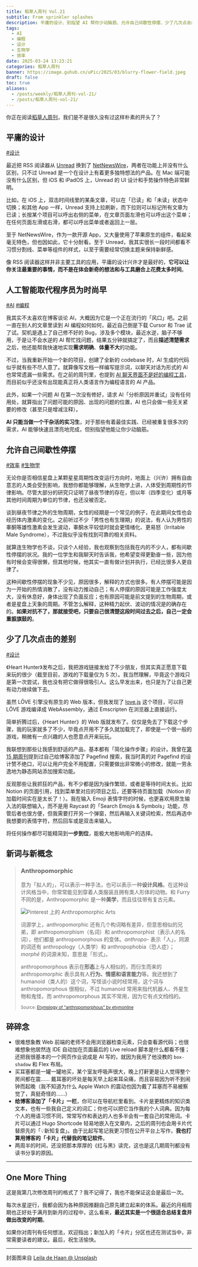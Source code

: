 ```yaml
---
title: 稻草人周刊 Vol.21
subtitle: From sprinkler splashes
description: 平庸的设计、别指望 AI 帮你少动脑筋、允许自己间歇性停摆、少了几次点击的差别和 Anthropomorphic
tags:
  - AI
  - 编程
  - 设计
  - 生物学
  - 效率
date: 2025-03-24 13:23:21
categories: 稻草人周刊
banner: https://image.guhub.cn/uPic/2025/03/blurry-flower-field.jpeg
draft: false
toc: true
aliases:
  - /posts/weekly/稻草人周刊-vol-21/
  - /posts/稻草人周刊-vol-21/
---
```


你正在阅读[稻草人周刊](/categories/稻草人周刊)，我们是不是很久没有过这样朴素的开头了？

## 平庸的设计

[#设计](/tags/设计)

最近把 RSS 阅读器从 [Unread](https://apps.apple.com/us/app/unread-an-rss-reader/id1363637349) 换到了 [NetNewsWire](https://netnewswire.com)，两者在功能上并没有什么区别，只不过 Unread 是一个在设计上有着更多独特想法的产品。在 Mac 端可能没有什么区别，但 iOS 和 iPadOS 上，Unread 的 UI 设计和手势操作特色非常鲜明。

比如，在 iOS 上，双击时间线里的某条文章，可以在「已读」和「未读」状态中切换；和其他 App 一样，Unread 支持上拉刷新，而下拉则可以标记所有文章为已读；长按某个项目可以呼出右侧的菜单，在文章页面左滑也可以呼出这个菜单；在任何页面左滑或右滑，都可以呼出菜单或者返回上一层。

至于 NetNewsWire，作为一款开源 App，又大量使用了苹果原生的组件，看起来毫无特色，但也因如此，它十分耐看。至于 Unread，我其实很长一段时间都看不习惯分割线、菜单等组件的样式，以至于需要经常切换主题来保持新鲜感。

像 RSS 阅读器这样并非主要工具的应用，平庸的设计兴许才是最好的，**它可以让你关注最重要的事情，而不是在体会新奇的想法和与工具磨合上花费太多时间**。

## 人工智能取代程序员为时尚早

[#AI](/tags/ai/) [#编程](/tags/编程/)

我其实不太喜欢在博客谈论 AI，大概因为它是一个正在流行的「风口」吧。之前一直在别人的文章里读到 AI 编程如何如何，最近自己倒是下载 Cursor 和 Trae 试了试。契机是遇上了自己修不好的 Bug，涉及多个模块，最近水逆，脑子不够用，于是让不会水逆的 AI 帮忙找问题，结果五分钟就搞定了，而且**描述清楚需求**之后，他还能帮我快速地实现**需求明确**、**体量不大**的功能。

不过，当我重新开始一个新的项目，创建了全新的 codebase 时，AI 生成的代码似乎就有些不尽人意了。就算像写文档一样编写提示词，以聊天对话为形式的 AI 也常常遗漏一些需求。在之前的周刊里，也提到 [AI 聊天界面不是好的编程工具](/posts/稻草人周刊-vol-15/#ai-聊天界面不是好的编程工具)，而目前似乎还没有出现能真正将人类语言作为编程语言的 AI 产品。

此外，如果一个问题 AI 在第一次没有修好，请求 AI「分析原因并重试」没有任何用处，就算指出了问题可能的原因、出现的问题的位置，AI 也只会做一些无关紧要的修改（甚至只是增减注释）。

**AI 只能当做一个干杂活的实习生**，对于那些有着最佳实践、已经被重复很多次的需求，AI 能够快速且漂亮地完成，但别指望他能让你少动脑筋。

## 允许自己间歇性停摆

[#效率](/tags/效率) [#生物学](/tags/生物学)

无论你是否相信星盘上某颗星星周期性改变运行方向时，地面上（兴许）拥有自由意志的人类会受到影响，我想你都能够理解，从生物学上讲，人体受到周期性的节律影响。尽管大部分的研究只证明了昼夜节律的存在，但以年（四季变化）或月等其他时间周期为单位的节律，也还没被否定。

谈到昼夜节律之外的生物周期，女性的经期是一个常见的例子，在此期间女性也会经历体内激素的变化。之前听过不少「男性也有生理期」的说法，有人认为男性的睾酮等雄性激素会发生波动，睾酮水平较低时就会更情绪化、更易怒（Irritable Male Syndrome），不过我似乎没有找到可靠的相关资料。

就算连生物学也不谈，只谈个人经验，我也观察到包括我在内的不少人，都有间歇性停摆的状况。我的一位学生和我聊天时告诉我，他希望变得更勤奋一些，因为他有时候会变得很懒，但其他时候，他其实一直有做计划并执行，已经比很多人更自律了。

这种间歇性停摆的现象不少见，原因很多，解释的方式也很多。有人停摆可能是因为一开始的热情消散了，没有动力推动自己；有人停摆的原因可能是工作强度太大，没有休息好，身体出现了负面反应；也有原因可能是前文提到的生物周期，或者是星盘上天象的周期。不管怎么解释，这种精力起伏、波动的情况是的确存在的。**如果对抗不了，那就接受吧，只要自己很清楚这段时间过去之后，自己一定会重振旗鼓的**。

## 少了几次点击的差别

[#设计](/tags/设计)

《Heart Hunter》发布之后，我把游戏链接发给了不少朋友，但其实真正愿意下载来玩的很少（截至目前，游戏的下载量仅为 5 次）。我当然理解，毕竟这个游戏只是第一次尝试，我也没有把它做得很吸引人。这么早发出来，也只是为了让自己更有动力继续做下去。

虽然 LÖVE 引擎没有原生的 Web 版本，但我发现了 [love.js](https://github.com/Davidobot/love.js) 这个项目，可以将 LÖVE 游戏编译成 WebAssembly，通过 Emscripten 在浏览器上直接运行。

简单折腾过后，《Heart Hunter》的 Web 版就发布了。仅仅是免去了下载这个步骤，我的玩家就多了不少，毕竟点开用不了多久就加载完了，即使是一个很一般的游戏，稍微有一点兴趣的人也愿意点开来玩玩。

我联想到那些让我感到舒适的产品，基本都有「简化操作步骤」的设计。我曾在[第 15 期周刊](/posts/稻草人周刊-vol-15/#-这周做了什么)提到过自己给博客添加了 Pagefind 搜索，我当时真的对 Pagefind 的设计赞不绝口，可以让用户完全不用配置，只需要做出非常微小的修改，就能一劳永逸地为静态网站添加搜索功能。

反观那些让我抓狂的产品，有不少都是因为操作繁琐，或者是等待时间太长。比如 Notion 的页面引用，找到菜单里对应的项目之后，还要等待页面加载（Notion 的加载时间实在是太长了！）。我在输入 Emoji 表情字符的时候，也更喜欢用原生输入法的联想输入，而不是用 Raycast 的「Search Emojis & Symbols」功能，尽管后者也很方便，但我需要打开另一个弹窗，然后再输入关键词检索，然后再选中我想要的表情字符，然后回车或是双击来输入。

将任何操作都尽可能精简到**一步到位**，能极大地影响用户的选择。

## 新词与新概念

> ### Anthropomorphic
>
> 意为「拟人的」，可以表示一种手法，也可以表示一种**设计风格**。在这种设计风格当中，你常常能见到穿着人类服装且拥有类人形体的动物。和 Furry 不同的是，Anthropomorphic 是一种**美学**，而且往往带有复古元素。
>
> ![Pinterest 上的 Anthropomorphic Arts](https://image.guhub.cn/uPic/2025/03/image-20250324112319902.png "Pinterest 上的 Anthropomorphic Arts")
>
> 词源学上，anthropomorphic 还有几个构词略有差异，但意思相似的兄弟，即 anthropomorphism（名词）和 anthropomorphist（表示人的名词），他们都是 anthropomorphous 的变体。*anthropo-* 表示「人」，同源的词还有 anthropology（人类学）和 anthropophobia（恐人症）；*morphē* 的词源未知，意思是「形式」。
>
> anthropomorphous 表示在**形态**上与人相似的，而衍生而来的 anthropomorphic 表示具有人**行为、情感和语言能力**等。我还想到了 humanoid（类人的）这个词，写怪谈小说时经常用，这个词与 anthropomorphous 很相似，不过 humanoid 常用来指代机器人、外星生物和鬼怪，而 anthropomorphous 其实不常用，因为它有点文绉绉的。
>
> <span style="font-size: 80%">Source: [Etymology of "anthropomorphous" by etymonline](https://www.etymonline.com/word/anthropomorphous)</span>

## 碎碎念

- 很难想象教 Web 前端的老师不会用浏览器检查元素，只会查看源代码；也很难想象他居然连 IDE 自动加在页面最后的 Live reload 脚本是什么都看不懂；还把我很基本的一个网页作业说成是 AI 写的，就因为我用了他没教的 `box-shadow` 和 Flex 布局。
- 买耳塞都是一罐一罐地买，某个室友呼吸声很大，晚上打鼾更是让人觉得整个房间都在震…… 戴耳塞的坏处是每天早上起来耳朵痛，而且容易因为听不到闹钟而起晚（我不知道为什么 Apple Watch 的震动也因为戴了耳塞而不易被察觉了，真挺奇怪的……）
- **给博客添加了「卡片」一栏**，你可以在导航栏里看到。卡片是更精炼的知识类文本，也有一些我自己定义的词汇；你也可以把它当作我的个人词典。因为每个人的用语习惯不同，常常写作和表达的人也多半会有一套自己的常用词。卡片可以通过 Hugo Shortcode 轻易地嵌入在文章内，之后的周刊也会用卡片代替原先的「💡新知复盘」。由于比起写笔记我更习惯在公开平台上写作，**我也打算用博客的「卡片」代替我的笔记软件**。
- 两周半的时间，还没把那本厚厚的《红与黑》读完，这也是这几期周刊都没有读书分享的原因。

---

## One More Thing

这是我第几次修改周刊的格式了？我不记得了，我也不能保证这会是最后一次。

每次水星逆行，我都会因为各种原因推翻自己原先建立起来的体系。最近的月相周期也正好处于满月到新月的过程中，这么看来，**最近其实是一个很适合总结复盘并做出改变的时期**。

如果你对周刊有任何想法，欢迎指出；新加入的「卡片」分区也还在测试当中，非常需要读者的建议。最后，祝生活愉快。

---

封面图来自 [Leila de Haan @ Unsplash](https://unsplash.com/photos/a-woman-sitting-in-a-field-of-yellow-flowers-O_ycJPnnUfc)

